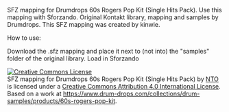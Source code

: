 SFZ mapping for Drumdrops 60s Rogers Pop Kit (Single Hits Pack). Use this mapping with Sforzando. Original Kontakt library, mapping and samples by Drumdrops.
This SFZ mapping was created by kinwie. 

How to use:

Download the .sfz mapping and place it next to (not into) the "samples" folder of the original library.
Load in Sforzando


<a rel="license" href="http://creativecommons.org/licenses/by/4.0/">
<img alt="Creative Commons License" style="border-width:0" src="https://i.creativecommons.org/l/by/4.0/88x31.png" /></a>
<br /><span xmlns:dct="http://purl.org/dc/terms/" href="http://purl.org/dc/dcmitype/Text" property="dct:title" rel="dct:type">
SFZ mapping for Drumdrops 60s Rogers Pop Kit (Single Hits Pack)</span> by <a xmlns:cc="http://creativecommons.org/ns#" href="https://github.com/sfzinstruments/mappings/" property="cc:attributionName" rel="cc:attributionURL">NTO</a> 
is licensed under a <a rel="license" href="http://creativecommons.org/licenses/by/4.0/">Creative Commons Attribution 4.0 International License</a>.<br />Based on a work at <a xmlns:dct="http://purl.org/dc/terms/" href="https://www.drum-drops.com/collections/drum-samples/products/60s-rogers-pop-kit" rel="dct:source">https://www.drum-drops.com/collections/drum-samples/products/60s-rogers-pop-kit</a>.
